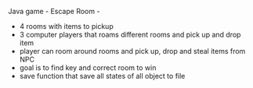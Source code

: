 Java game - Escape Room - 
- 4 rooms with items to pickup
- 3 computer players that roams different rooms and pick up and drop item
- player can room around rooms and pick up, drop and steal items from NPC
- goal is to find key and correct room to win
- save function that save all states of all object to file
